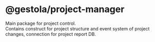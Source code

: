 # @gestola/project-manager

Main package for project control.  
Contains construct for project structure and event system of project changes, connection for project report DB.
